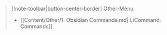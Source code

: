 > [!note-toolbar|button-center-border] Other-Menu
> - [[Content/Other/1. Obsidian Commands.md|:LiCommand: Commands]]
